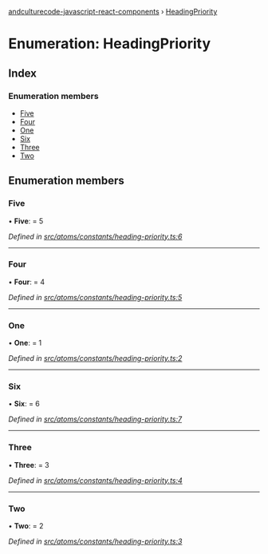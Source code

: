 [andculturecode-javascript-react-components](../README.md) › [HeadingPriority](headingpriority.md)

# Enumeration: HeadingPriority

## Index

### Enumeration members

* [Five](headingpriority.md#five)
* [Four](headingpriority.md#four)
* [One](headingpriority.md#one)
* [Six](headingpriority.md#six)
* [Three](headingpriority.md#three)
* [Two](headingpriority.md#two)

## Enumeration members

###  Five

• **Five**: = 5

*Defined in [src/atoms/constants/heading-priority.ts:6](https://github.com/AndcultureCode/AndcultureCode.JavaScript.React.Components/blob/c9cfa12/src/atoms/constants/heading-priority.ts#L6)*

___

###  Four

• **Four**: = 4

*Defined in [src/atoms/constants/heading-priority.ts:5](https://github.com/AndcultureCode/AndcultureCode.JavaScript.React.Components/blob/c9cfa12/src/atoms/constants/heading-priority.ts#L5)*

___

###  One

• **One**: = 1

*Defined in [src/atoms/constants/heading-priority.ts:2](https://github.com/AndcultureCode/AndcultureCode.JavaScript.React.Components/blob/c9cfa12/src/atoms/constants/heading-priority.ts#L2)*

___

###  Six

• **Six**: = 6

*Defined in [src/atoms/constants/heading-priority.ts:7](https://github.com/AndcultureCode/AndcultureCode.JavaScript.React.Components/blob/c9cfa12/src/atoms/constants/heading-priority.ts#L7)*

___

###  Three

• **Three**: = 3

*Defined in [src/atoms/constants/heading-priority.ts:4](https://github.com/AndcultureCode/AndcultureCode.JavaScript.React.Components/blob/c9cfa12/src/atoms/constants/heading-priority.ts#L4)*

___

###  Two

• **Two**: = 2

*Defined in [src/atoms/constants/heading-priority.ts:3](https://github.com/AndcultureCode/AndcultureCode.JavaScript.React.Components/blob/c9cfa12/src/atoms/constants/heading-priority.ts#L3)*
